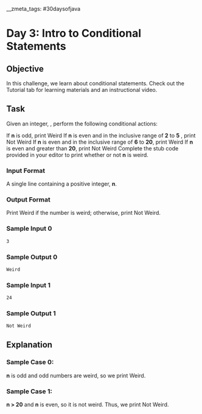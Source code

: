 __zmeta_tags: #30daysofjava
# Day 3: Intro to Conditional Statements

## Objective
In this challenge, we learn about conditional statements. Check out the Tutorial tab for learning materials and an instructional video.

## Task
Given an integer, , perform the following conditional actions:

If **n** is odd, print Weird
If **n** is even and in the inclusive range of **2** to **5** , print Not Weird
If **n** is even and in the inclusive range of **6** to **20**, print Weird
If **n** is even and greater than **20**, print Not Weird
Complete the stub code provided in your editor to print whether or not **n**  is weird.

### Input Format

A single line containing a positive integer, **n**.

### Output Format

Print Weird if the number is weird; otherwise, print Not Weird.

### Sample Input 0
```txt
3
```
### Sample Output 0
```txt
Weird
```
### Sample Input 1
```txt
24
```

### Sample Output 1
```txt
Not Weird
```
## Explanation

### Sample Case 0: 
 **n** is odd and odd numbers are weird, so we print Weird.

### Sample Case 1: 
**n > 20** and **n**  is even, so it is not weird. Thus, we print Not Weird.
